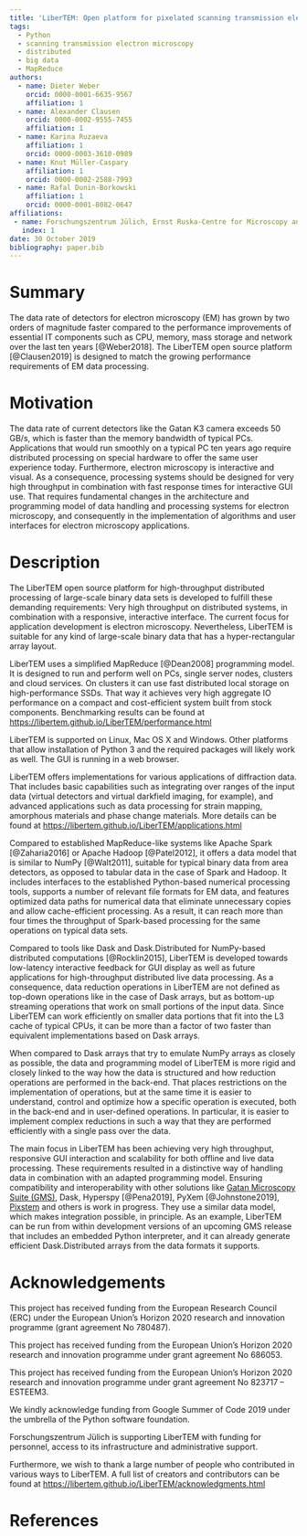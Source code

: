 ```yaml
---
title: 'LiberTEM: Open platform for pixelated scanning transmission electron microscopy'
tags:
  - Python
  - scanning transmission electron microscopy
  - distributed
  - big data
  - MapReduce
authors:
  - name: Dieter Weber
    orcid: 0000-0001-6635-9567
    affiliation: 1
  - name: Alexander Clausen
    orcid: 0000-0002-9555-7455
    affiliation: 1
  - name: Karina Ruzaeva
    affiliation: 1
    orcid: 0000-0003-3610-0989
  - name: Knut Müller-Caspary
    affiliation: 1
    orcid: 0000-0002-2588-7993
  - name: Rafal Dunin-Borkowski
    affiliation: 1
    orcid: 0000-0001-8082-0647
affiliations:
 - name: Forschungszentrum Jülich, Ernst Ruska-Centre for Microscopy and Spectroscopy with Electrons
   index: 1
date: 30 October 2019
bibliography: paper.bib
---
```


# Summary

The data rate of detectors for electron microscopy (EM) has grown by two orders
of magnitude faster compared to the performance improvements of essential IT
components such as CPU, memory, mass storage and network over the last ten years
[@Weber2018]. The LiberTEM open source platform [@Clausen2019] is designed to
match the growing performance requirements of EM data processing.

# Motivation

The data rate of current detectors like the Gatan K3 camera exceeds 50 GB/s,
which is faster than the memory bandwidth of typical PCs. Applications that
would run smoothly on a typical PC ten years ago require distributed processing
on special hardware to offer the same user experience today. Furthermore,
electron microscopy is interactive and visual. As a consequence, processing
systems should be designed for very high throughput in combination with fast
response times for interactive GUI use. That requires fundamental changes in the
architecture and programming model of data handling and processing systems for
electron microscopy, and consequently in the implementation of algorithms and
user interfaces for electron microscopy applications.

# Description

The LiberTEM open source platform for high-throughput distributed
processing of large-scale binary data sets is developed to
fulfill these demanding requirements: Very high throughput on distributed
systems, in combination with a responsive, interactive interface. The current
focus for application development is electron microscopy. Nevertheless, LiberTEM
is suitable for any kind of large-scale binary data that has a hyper-rectangular
array layout.

LiberTEM uses a simplified MapReduce [@Dean2008] programming model. It is
designed to run and perform well on PCs, single server nodes, clusters and cloud
services. On clusters it can use fast distributed local storage on
high-performance SSDs. That way it achieves very high aggregate IO performance
on a compact and cost-efficient system built from stock components. Benchmarking
results can be found at https://libertem.github.io/LiberTEM/performance.html

LiberTEM is supported on Linux, Mac OS X and Windows. Other platforms that allow
installation of Python 3 and the required packages will likely work as well. The
GUI is running in a web browser.

LiberTEM offers implementations for various applications of diffraction data.
That includes basic capabilities such as integrating over ranges of the input
data (virtual detectors and virtual darkfield imaging, for example), and
advanced applications such as data processing for strain mapping, amorphous
materials and phase change materials. More details can be found at
https://libertem.github.io/LiberTEM/applications.html

Compared to established MapReduce-like systems like Apache Spark [@Zaharia2016]
or Apache Hadoop [@Patel2012], it offers a data model that is similar to NumPy
[@Walt2011], suitable for typical binary data from area detectors, as opposed to
tabular data in the case of Spark and Hadoop. It includes interfaces to the
established Python-based numerical processing tools, supports a number of
relevant file formats for EM data, and features optimized data paths for
numerical data that eliminate unnecessary copies and allow cache-efficient
processing. As a result, it can reach more than four times the throughput of
Spark-based processing for the same operations on typical data sets.

Compared to tools like Dask and Dask.Distributed for NumPy-based distributed
computations [@Rocklin2015], LiberTEM is developed towards low-latency
interactive feedback for GUI display as well as future applications for
high-throughput distributed live data processing. As a consequence, data
reduction operations in LiberTEM are not defined as top-down operations like in
the case of Dask arrays, but as bottom-up streaming operations that work on
small portions of the input data. Since LiberTEM can work efficiently on smaller
data portions that fit into the L3 cache of typical CPUs, it can be more than a
factor of two faster than equivalent implementations based on Dask arrays.

When compared to Dask arrays that try to emulate NumPy arrays as closely as
possible, the data and programming model of LiberTEM is more rigid and closely
linked to the way how the data is structured and how reduction operations are
performed in the back-end. That places restrictions on the implementation of
operations, but at the same time it is easier to understand, control and
optimize how a specific operation is executed, both in the back-end and in
user-defined operations. In particular, it is easier to implement complex
reductions in such a way that they are performed efficiently with a single pass
over the data.

The main focus in LiberTEM has been achieving very high throughput, responsive
GUI interaction and scalability for both offline and live data processing. These
requirements resulted in a distinctive way of handling data in combination with
an adapted programming model. Ensuring compatibility and interoperability with
other solutions like [Gatan Microscopy Suite
(GMS)](http://www.gatan.com/products/tem-analysis/gatan-microscopy-suite-software),
Dask, Hyperspy [@Pena2019], PyXem [@Johnstone2019],
[Pixstem](https://pixstem.org/) and others is work in progress. They use a
similar data model, which makes integration possible, in principle. As an
example, LiberTEM can be run from within development versions of an upcoming GMS
release that includes an embedded Python interpreter, and it can already generate
efficient Dask.Distributed arrays from the data formats it supports.

# Acknowledgements

This project has received funding from the European Research Council (ERC) under
the European Union’s Horizon 2020 research and innovation programme (grant
agreement No 780487).

This project has received funding from the European Union’s Horizon 2020
research and innovation programme under grant agreement No 686053.

This project has received funding from the European Union’s Horizon 2020
research and innovation programme under grant agreement No 823717 – ESTEEM3.

We kindly acknowledge funding from Google Summer of Code 2019 under the umbrella
of the Python software foundation.

Forschungszentrum Jülich is supporting LiberTEM with funding for personnel,
access to its infrastructure and administrative support.

Furthermore, we wish to thank a large number of people who contributed in
various ways to LiberTEM. A full list of creators and contributors can be found
at https://libertem.github.io/LiberTEM/acknowledgments.html

# References
